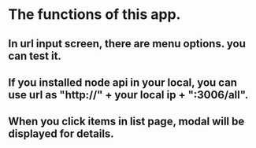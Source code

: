 # The functions of this app.

## In url input screen, there are menu options. you can test it.

## If you installed node api in your local, you can use url as "http://" + your local ip + ":3006/all".

## When you click items in list page, modal will be displayed for details.
